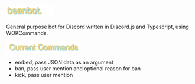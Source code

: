 <img src="/gitart/beanbot.png" width="25%" height="25%">

General purpose bot for Discord written in Discord.js and Typescript, using WOKCommands.


<img src="/gitart/curcmd.png" width="40%" height="40%">

<ul>
  <li>embed, pass JSON data as an argument</li>
  <li>ban, pass user mention and optional reason for ban</li>
  <li>kick, pass user mention</li>
</ul>
